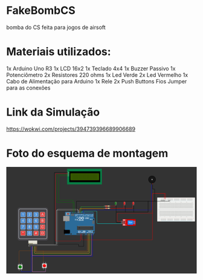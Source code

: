 # FakeBombCS
bomba do CS feita para jogos de airsoft

# Materiais utilizados:
1x Arduino Uno R3
1x LCD 16x2
1x Teclado 4x4 
1x Buzzer Passivo
1x Potenciômetro
2x Resistores 220 ohms
1x Led Verde
2x Led Vermelho
1x Cabo de Alimentação para Arduino
1x Rele
2x Push Buttons
Fios Jumper para as conexões

# Link da Simulação 
https://wokwi.com/projects/394739396689906689

# Foto do esquema de montagem
![alt text](image.png)
